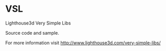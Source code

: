 VSL
===

Lighthouse3d Very Simple Libs

Source code and sample.

For more information visit http://www.lighthouse3d.com/very-simple-libs/


